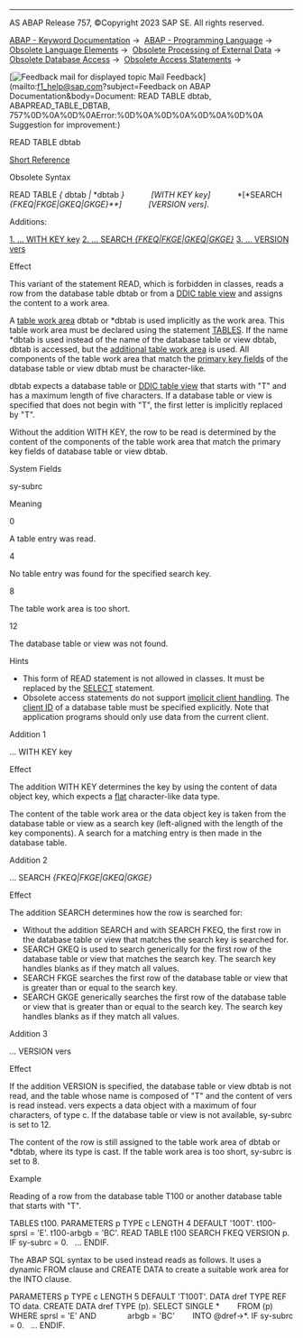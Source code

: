   

* * *

AS ABAP Release 757, ©Copyright 2023 SAP SE. All rights reserved.

[ABAP - Keyword Documentation](javascript:call_link\('abenabap.htm'\)) →  [ABAP - Programming Language](javascript:call_link\('abenabap_reference.htm'\)) →  [Obsolete Language Elements](javascript:call_link\('abenabap_obsolete.htm'\)) →  [Obsolete Processing of External Data](javascript:call_link\('abendata_storage_obsolete.htm'\)) →  [Obsolete Database Access](javascript:call_link\('abendatabase_access_obsolete.htm'\)) →  [Obsolete Access Statements](javascript:call_link\('abendb_access_obsolete.htm'\)) → 

 [![](Mail.gif?object=Mail.gif&sap-language=EN "Feedback mail for displayed topic") Mail Feedback](mailto:f1_help@sap.com?subject=Feedback on ABAP Documentation&body=Document: READ TABLE dbtab, ABAPREAD_TABLE_DBTAB, 757%0D%0A%0D%0AError:%0D%0A%0D%0A%0D%0A%0D%0A
Suggestion for improvement:)

READ TABLE dbtab

[Short Reference](javascript:call_link\('abapread_table_dbtab_shortref.htm'\))

Obsolete Syntax

READ TABLE *{* dbtab *|* \*dbtab *}*
           *\[*WITH KEY key*\]*
           *\[*SEARCH *{*FKEQ*|*FKGE*|*GKEQ*|*GKGE*}**\]*
           *\[*VERSION vers*\]*.

Additions:

[1\. ... WITH KEY key](#!ABAP_ADDITION_1@1@)
[2\. ... SEARCH *{*FKEQ*|*FKGE*|*GKEQ*|*GKGE*}*](#!ABAP_ADDITION_2@2@)
[3\. ... VERSION vers](#!ABAP_ADDITION_3@3@)

Effect

This variant of the statement READ, which is forbidden in classes, reads a row from the database table dbtab or from a [DDIC table view](javascript:call_link\('abentable_view_glosry.htm'\) "Glossary Entry") and assigns the content to a work area.

A [table work area](javascript:call_link\('abentable_work_area_glosry.htm'\) "Glossary Entry") dbtab or \*dbtab is used implicitly as the work area. This table work area must be declared using the statement [TABLES](javascript:call_link\('abaptables.htm'\)). If the name \*dbtab is used instead of the name of the database table or view dbtab, dbtab is accessed, but the [additional table work area](javascript:call_link\('abaptables_asterisk.htm'\)) is used. All components of the table work area that match the [primary key fields](javascript:call_link\('abenprimary_key_glosry.htm'\) "Glossary Entry") of the database table or view dbtab must be character-like.

dbtab expects a database table or [DDIC table view](javascript:call_link\('abentable_view_glosry.htm'\) "Glossary Entry") that starts with "T" and has a maximum length of five characters. If a database table or view is specified that does not begin with "T", the first letter is implicitly replaced by "T".

Without the addition WITH KEY, the row to be read is determined by the content of the components of the table work area that match the primary key fields of database table or view dbtab.

System Fields

sy-subrc

Meaning

0

A table entry was read.

4

No table entry was found for the specified search key.

8

The table work area is too short.

12

The database table or view was not found.

Hints

-   This form of READ statement is not allowed in classes. It must be replaced by the [SELECT](javascript:call_link\('abapselect.htm'\)) statement.
-   Obsolete access statements do not support [implicit client handling](javascript:call_link\('abenabap_sql_client_handling.htm'\)). The [client ID](javascript:call_link\('abenclient_identifier_glosry.htm'\) "Glossary Entry") of a database table must be specified explicitly. Note that application programs should only use data from the current client.

Addition 1   

... WITH KEY key

Effect

The addition WITH KEY determines the key by using the content of data object key, which expects a [flat](javascript:call_link\('abenflat_glosry.htm'\) "Glossary Entry") character-like data type.

The content of the table work area or the data object key is taken from the database table or view as a search key (left-aligned with the length of the key components). A search for a matching entry is then made in the database table.

Addition 2   

... SEARCH *{*FKEQ*|*FKGE*|*GKEQ*|*GKGE*}*

Effect

The addition SEARCH determines how the row is searched for:

-   Without the addition SEARCH and with SEARCH FKEQ, the first row in the database table or view that matches the search key is searched for.
-   SEARCH GKEQ is used to search generically for the first row of the database table or view that matches the search key. The search key handles blanks as if they match all values.
-   SEARCH FKGE searches the first row of the database table or view that is greater than or equal to the search key.
-   SEARCH GKGE generically searches the first row of the database table or view that is greater than or equal to the search key. The search key handles blanks as if they match all values.

Addition 3   

... VERSION vers

Effect

If the addition VERSION is specified, the database table or view dbtab is not read, and the table whose name is composed of "T" and the content of vers is read instead. vers expects a data object with a maximum of four characters, of type c. If the database table or view is not available, sy-subrc is set to 12.

The content of the row is still assigned to the table work area of dbtab or \*dbtab, where its type is cast. If the table work area is too short, sy-subrc is set to 8.

Example

Reading of a row from the database table T100 or another database table that starts with "T".

TABLES t100.
PARAMETERS p TYPE c LENGTH 4 DEFAULT '100T'.
t100-sprsl = 'E'.
t100-arbgb = 'BC'.
READ TABLE t100 SEARCH FKEQ VERSION p.
IF sy-subrc = 0.
  ...
ENDIF.

The ABAP SQL syntax to be used instead reads as follows. It uses a dynamic FROM clause and CREATE DATA to create a suitable work area for the INTO clause.

PARAMETERS p TYPE c LENGTH 5 DEFAULT 'T100T'.
DATA dref TYPE REF TO data.
CREATE DATA dref TYPE (p).
SELECT SINGLE \*
       FROM (p)
       WHERE sprsl = 'E' AND
             arbgb = 'BC'
       INTO @dref->\*.
IF sy-subrc = 0.
  ...
ENDIF.